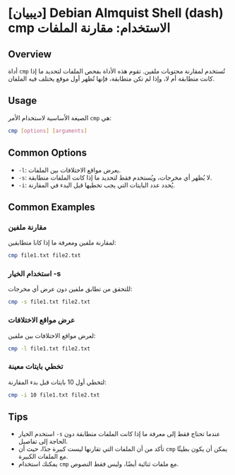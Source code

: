 # [ديبيان] Debian Almquist Shell (dash) cmp الاستخدام: مقارنة الملفات

## Overview
أداة `cmp` تُستخدم لمقارنة محتويات ملفين. تقوم هذه الأداة بفحص الملفات لتحديد ما إذا كانت متطابقة أم لا، وإذا لم تكن متطابقة، فإنها تُظهر أول موقع يختلف فيه الملفان.

## Usage
الصيغة الأساسية لاستخدام الأمر `cmp` هي:

```bash
cmp [options] [arguments]
```

## Common Options
- `-l`: يعرض مواقع الاختلافات بين الملفات.
- `-s`: لا يُظهر أي مخرجات، ويُستخدم فقط لتحديد ما إذا كانت الملفات متطابقة.
- `-i`: يُحدد عدد البايتات التي يجب تخطيها قبل البدء في المقارنة.

## Common Examples
### مقارنة ملفين
لمقارنة ملفين ومعرفة ما إذا كانا متطابقين:
```bash
cmp file1.txt file2.txt
```

### استخدام الخيار -s
للتحقق من تطابق ملفين دون عرض أي مخرجات:
```bash
cmp -s file1.txt file2.txt
```

### عرض مواقع الاختلافات
لعرض مواقع الاختلافات بين ملفين:
```bash
cmp -l file1.txt file2.txt
```

### تخطي بايتات معينة
لتخطي أول 10 بايتات قبل بدء المقارنة:
```bash
cmp -i 10 file1.txt file2.txt
```

## Tips
- استخدم الخيار `-s` عندما تحتاج فقط إلى معرفة ما إذا كانت الملفات متطابقة دون الحاجة إلى تفاصيل.
- تأكد من أن الملفات التي تقارنها ليست كبيرة جدًا، حيث أن `cmp` يمكن أن يكون بطيئًا مع الملفات الكبيرة.
- يمكنك استخدام `cmp` مع ملفات ثنائية أيضًا، وليس فقط النصوص.